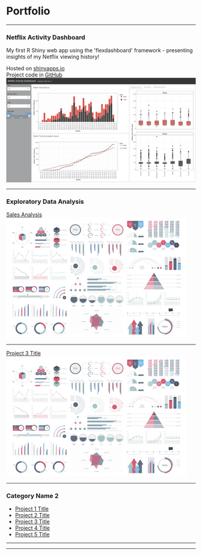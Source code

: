 # Portfolio

---

### Netflix Activity Dashboard 

My first R Shiny web app using the 'flexdashboard' framework - presenting insights of my Netflix viewing history! <br>

Hosted on [shinyapps.io](https://philipkfw.shinyapps.io/Netflix-Activity-Dashboard/) <br>
Project code in [GitHub](https://github.com/philipkfw/Netflix-Activity-Dashboard) <br>
<img src="images/netflix_activity_dashboard_profile.png?raw=true"/>

---
### Exploratory Data Analysis

[Sales Analysis](/html/Sales_Analysis_EDA_KG.html)
<img src="images/dummy_thumbnail.jpg?raw=true"/>

---
[Project 3 Title](http://example.com/)
<img src="images/dummy_thumbnail.jpg?raw=true"/>

---

### Category Name 2

- [Project 1 Title](http://example.com/)
- [Project 2 Title](http://example.com/)
- [Project 3 Title](http://example.com/)
- [Project 4 Title](http://example.com/)
- [Project 5 Title](http://example.com/)

---




---
